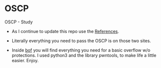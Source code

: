 # OSCP
OSCP - Study

- As I continue to update this repo use the [References](https://github.com/In3x0rabl3/OSCP/blob/main/Awesome-references.md). 

- Literally everything you need to pass the OSCP is on those two sites.

- Inside [bof](https://github.com/In3x0rabl3/OSCP/tree/main/bof) you will find everything you need for a basic overflow w/o protections. I used python3 and the library pwntools, to make life a little easier. Enjoy.
